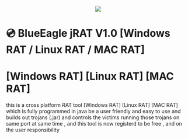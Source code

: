 <p align="center">
<img src="https://raw.githubusercontent.com/SaherBlueEagle/BlueEagle_jRAT/master/screenshot.png" ><br>

</p>

# 💿 BlueEagle jRAT V1.0 [Windows RAT / Linux RAT / MAC RAT] 
# [Windows RAT] [Linux RAT] [MAC RAT] 
this is a cross platform RAT tool [Windows RAT] [Linux RAT] [MAC RAT]  which is fully programmed in java be a user friendly and easy to use and builds out trojans (.jar) and controls the victims running those trojans on same port at same time , and this tool is now registerd to be free , and on the user responsibility 

